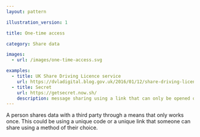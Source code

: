 ```yaml
---
layout: pattern

illustration_version: 1

title: One-time access

category: Share data

images:
  - url: /images/one-time-access.svg

examples:
  - title: UK Share Driving Licence service
    url: https://dvladigital.blog.gov.uk/2016/01/12/share-driving-licence-goes-live/
  - title: Secret
    url: https://getsecret.now.sh/
    description: message sharing using a link that can only be opened once
---
```


A person shares data with a third party through a means that only works once. This could be using a unique code or a unique link that someone can share using a method of their choice.
